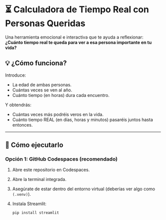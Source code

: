 # ⏳ Calculadora de Tiempo Real con Personas Queridas

Una herramienta emocional e interactiva que te ayuda a reflexionar:  
**¿Cuánto tiempo real te queda para ver a esa persona importante en tu vida?**

## 💡 ¿Cómo funciona?

Introduce:
- La edad de ambas personas.
- Cuántas veces se ven al año.
- Cuánto tiempo (en horas) dura cada encuentro.

Y obtendrás:
- Cuántas veces más podréis veros en la vida.
- Cuánto tiempo REAL (en días, horas y minutos) pasaréis juntos hasta entonces.

---

## 🚀 Cómo ejecutarlo

### Opción 1: GitHub Codespaces (recomendado)

1. Abre este repositorio en Codespaces.
2. Abre la terminal integrada.
3. Asegúrate de estar dentro del entorno virtual (deberías ver algo como `(.venv)`).
4. Instala Streamlit:

   ```bash
   pip install streamlit
